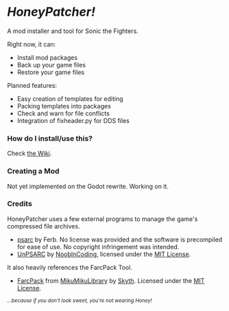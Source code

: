 # *HoneyPatcher!*

A mod installer and tool for Sonic the Fighters.

Right now, it can:

- Install mod packages
- Back up your game files
- Restore your game files

Planned features:
- Easy creation of templates for editing
- Packing templates into packages
- Check and warn for file conflicts
- Integration of fixheader.py for DDS files

### How do I install/use this?
Check [the Wiki](https://github.com/coatlessali/HoneyPatcher/wiki/Install-&-Usage-Guide).

### Creating a Mod
Not yet implemented on the Godot rewrite. Working on it.

### Credits
HoneyPatcher uses a few external programs to manage the game's compressed file archives.
- [psarc](https://ferb.fr/ps3/PSARC/) by Ferb. No license was provided and the software is precompiled for ease of use. No copyright infringement was intended.
- [UnPSARC](https://github.com/rm-NoobInCoding/UnPSARC) by [NoobInCoding](https://github.com/rm-NoobInCoding), licensed under the [MIT License](https://github.com/rm-NoobInCoding/UnPSARC?tab=MIT-1-ov-file#readme).

It also heavily references the FarcPack Tool.
- [FarcPack](https://github.com/blueskythlikesclouds/MikuMikuLibrary/releases) from [MikuMikuLibrary](https://github.com/blueskythlikesclouds/MikuMikuLibrary) by [Skyth](https://github.com/blueskythlikesclouds). Licensed under the [MIT License](https://github.com/blueskythlikesclouds/MikuMikuLibrary?tab=MIT-1-ov-file).

<sub>*...because if you don't look sweet, you're not wearing Honey!*</sub>
